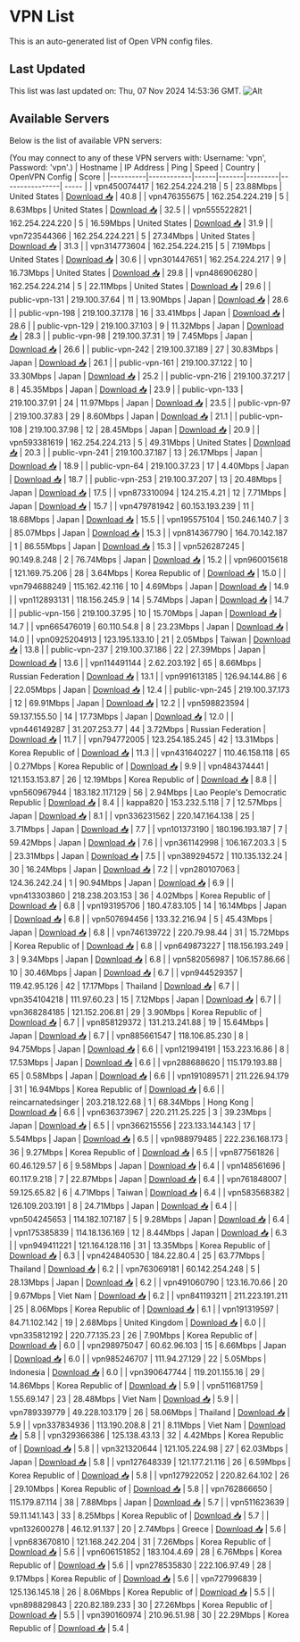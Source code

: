 # VPN List

This is an auto-generated list of Open VPN config files.

## Last Updated

This list was last updated on: Thu, 07 Nov 2024 14:53:36 GMT.
![Alt](https://repobeats.axiom.co/api/embed/186b98318ef1479477931607c1ad7d823f12451f.svg "Repobeats analytics image")

## Available Servers

Below is the list of available VPN servers:

(You may connect to any of these VPN servers with: Username: 'vpn', Password: 'vpn'.)
| Hostname | IP Address | Ping | Speed | Country | OpenVPN Config | Score |
|----------|------------|------|-------|---------|----------------| ----- |
| vpn450074417 | 162.254.224.218 | 5 | 23.88Mbps | United States | [Download 📥](./configs/server_0_US.ovpn) | 40.8 |
| vpn476355675 | 162.254.224.219 | 5 | 8.63Mbps | United States | [Download 📥](./configs/server_1_US.ovpn) | 32.5 |
| vpn555522821 | 162.254.224.220 | 5 | 16.59Mbps | United States | [Download 📥](./configs/server_2_US.ovpn) | 31.9 |
| vpn723544366 | 162.254.224.221 | 5 | 27.34Mbps | United States | [Download 📥](./configs/server_3_US.ovpn) | 31.3 |
| vpn314773604 | 162.254.224.215 | 5 | 7.19Mbps | United States | [Download 📥](./configs/server_4_US.ovpn) | 30.6 |
| vpn301447651 | 162.254.224.217 | 9 | 16.73Mbps | United States | [Download 📥](./configs/server_5_US.ovpn) | 29.8 |
| vpn486906280 | 162.254.224.214 | 5 | 22.11Mbps | United States | [Download 📥](./configs/server_6_US.ovpn) | 29.6 |
| public-vpn-131 | 219.100.37.64 | 11 | 13.90Mbps | Japan | [Download 📥](./configs/server_7_JP.ovpn) | 28.6 |
| public-vpn-198 | 219.100.37.178 | 16 | 33.41Mbps | Japan | [Download 📥](./configs/server_8_JP.ovpn) | 28.6 |
| public-vpn-129 | 219.100.37.103 | 9 | 11.32Mbps | Japan | [Download 📥](./configs/server_9_JP.ovpn) | 28.3 |
| public-vpn-98 | 219.100.37.31 | 19 | 7.45Mbps | Japan | [Download 📥](./configs/server_10_JP.ovpn) | 26.6 |
| public-vpn-242 | 219.100.37.189 | 27 | 30.83Mbps | Japan | [Download 📥](./configs/server_11_JP.ovpn) | 26.1 |
| public-vpn-161 | 219.100.37.122 | 10 | 33.30Mbps | Japan | [Download 📥](./configs/server_12_JP.ovpn) | 25.2 |
| public-vpn-216 | 219.100.37.217 | 8 | 45.35Mbps | Japan | [Download 📥](./configs/server_13_JP.ovpn) | 23.9 |
| public-vpn-133 | 219.100.37.91 | 24 | 11.97Mbps | Japan | [Download 📥](./configs/server_14_JP.ovpn) | 23.5 |
| public-vpn-97 | 219.100.37.83 | 29 | 8.60Mbps | Japan | [Download 📥](./configs/server_15_JP.ovpn) | 21.1 |
| public-vpn-108 | 219.100.37.98 | 12 | 28.45Mbps | Japan | [Download 📥](./configs/server_16_JP.ovpn) | 20.9 |
| vpn593381619 | 162.254.224.213 | 5 | 49.31Mbps | United States | [Download 📥](./configs/server_17_US.ovpn) | 20.3 |
| public-vpn-241 | 219.100.37.187 | 13 | 26.17Mbps | Japan | [Download 📥](./configs/server_18_JP.ovpn) | 18.9 |
| public-vpn-64 | 219.100.37.23 | 17 | 4.40Mbps | Japan | [Download 📥](./configs/server_19_JP.ovpn) | 18.7 |
| public-vpn-253 | 219.100.37.207 | 13 | 20.48Mbps | Japan | [Download 📥](./configs/server_20_JP.ovpn) | 17.5 |
| vpn873310094 | 124.215.4.21 | 12 | 7.71Mbps | Japan | [Download 📥](./configs/server_21_JP.ovpn) | 15.7 |
| vpn479781942 | 60.153.193.239 | 11 | 18.68Mbps | Japan | [Download 📥](./configs/server_22_JP.ovpn) | 15.5 |
| vpn195575104 | 150.246.140.7 | 3 | 85.07Mbps | Japan | [Download 📥](./configs/server_23_JP.ovpn) | 15.3 |
| vpn814367790 | 164.70.142.187 | 1 | 86.55Mbps | Japan | [Download 📥](./configs/server_24_JP.ovpn) | 15.3 |
| vpn526287245 | 90.149.8.248 | 2 | 76.74Mbps | Japan | [Download 📥](./configs/server_25_JP.ovpn) | 15.2 |
| vpn960015618 | 121.169.75.206 | 28 | 3.64Mbps | Korea Republic of | [Download 📥](./configs/server_26_KR.ovpn) | 15.0 |
| vpn794688249 | 115.162.42.116 | 10 | 4.69Mbps | Japan | [Download 📥](./configs/server_27_JP.ovpn) | 14.9 |
| vpn112893131 | 118.156.245.9 | 14 | 5.74Mbps | Japan | [Download 📥](./configs/server_28_JP.ovpn) | 14.7 |
| public-vpn-156 | 219.100.37.95 | 10 | 15.70Mbps | Japan | [Download 📥](./configs/server_29_JP.ovpn) | 14.7 |
| vpn665476019 | 60.110.54.8 | 8 | 23.23Mbps | Japan | [Download 📥](./configs/server_30_JP.ovpn) | 14.0 |
| vpn0925204913 | 123.195.133.10 | 21 | 2.05Mbps | Taiwan | [Download 📥](./configs/server_31_TW.ovpn) | 13.8 |
| public-vpn-237 | 219.100.37.186 | 22 | 27.39Mbps | Japan | [Download 📥](./configs/server_32_JP.ovpn) | 13.6 |
| vpn114491144 | 2.62.203.192 | 65 | 8.66Mbps | Russian Federation | [Download 📥](./configs/server_33_RU.ovpn) | 13.1 |
| vpn991613185 | 126.94.144.86 | 6 | 22.05Mbps | Japan | [Download 📥](./configs/server_34_JP.ovpn) | 12.4 |
| public-vpn-245 | 219.100.37.173 | 12 | 69.91Mbps | Japan | [Download 📥](./configs/server_35_JP.ovpn) | 12.2 |
| vpn598823594 | 59.137.155.50 | 14 | 17.73Mbps | Japan | [Download 📥](./configs/server_36_JP.ovpn) | 12.0 |
| vpn446149287 | 31.207.253.77 | 44 | 3.72Mbps | Russian Federation | [Download 📥](./configs/server_37_RU.ovpn) | 11.7 |
| vpn794772005 | 123.254.185.245 | 42 | 13.31Mbps | Korea Republic of | [Download 📥](./configs/server_38_KR.ovpn) | 11.3 |
| vpn431640227 | 110.46.158.118 | 65 | 0.27Mbps | Korea Republic of | [Download 📥](./configs/server_39_KR.ovpn) | 9.9 |
| vpn484374441 | 121.153.153.87 | 26 | 12.19Mbps | Korea Republic of | [Download 📥](./configs/server_40_KR.ovpn) | 8.8 |
| vpn560967944 | 183.182.117.129 | 56 | 2.94Mbps | Lao People's Democratic Republic | [Download 📥](./configs/server_41_LA.ovpn) | 8.4 |
| kappa820 | 153.232.5.118 | 7 | 12.57Mbps | Japan | [Download 📥](./configs/server_42_JP.ovpn) | 8.1 |
| vpn336231562 | 220.147.164.138 | 25 | 3.71Mbps | Japan | [Download 📥](./configs/server_43_JP.ovpn) | 7.7 |
| vpn101373190 | 180.196.193.187 | 7 | 59.42Mbps | Japan | [Download 📥](./configs/server_44_JP.ovpn) | 7.6 |
| vpn361142998 | 106.167.203.3 | 5 | 23.31Mbps | Japan | [Download 📥](./configs/server_45_JP.ovpn) | 7.5 |
| vpn389294572 | 110.135.132.24 | 30 | 16.24Mbps | Japan | [Download 📥](./configs/server_46_JP.ovpn) | 7.2 |
| vpn280107063 | 124.36.242.24 | 1 | 90.94Mbps | Japan | [Download 📥](./configs/server_47_JP.ovpn) | 6.9 |
| vpn413303860 | 218.238.203.153 | 36 | 4.02Mbps | Korea Republic of | [Download 📥](./configs/server_48_KR.ovpn) | 6.8 |
| vpn193195706 | 180.47.83.105 | 14 | 16.14Mbps | Japan | [Download 📥](./configs/server_49_JP.ovpn) | 6.8 |
| vpn507694456 | 133.32.216.94 | 5 | 45.43Mbps | Japan | [Download 📥](./configs/server_50_JP.ovpn) | 6.8 |
| vpn746139722 | 220.79.98.44 | 31 | 15.72Mbps | Korea Republic of | [Download 📥](./configs/server_51_KR.ovpn) | 6.8 |
| vpn649873227 | 118.156.193.249 | 3 | 9.34Mbps | Japan | [Download 📥](./configs/server_52_JP.ovpn) | 6.8 |
| vpn582056987 | 106.157.86.66 | 10 | 30.46Mbps | Japan | [Download 📥](./configs/server_53_JP.ovpn) | 6.7 |
| vpn944529357 | 119.42.95.126 | 42 | 17.17Mbps | Thailand | [Download 📥](./configs/server_54_TH.ovpn) | 6.7 |
| vpn354104218 | 111.97.60.23 | 15 | 7.12Mbps | Japan | [Download 📥](./configs/server_55_JP.ovpn) | 6.7 |
| vpn368284185 | 121.152.206.81 | 29 | 3.90Mbps | Korea Republic of | [Download 📥](./configs/server_56_KR.ovpn) | 6.7 |
| vpn858129372 | 131.213.241.88 | 19 | 15.64Mbps | Japan | [Download 📥](./configs/server_57_JP.ovpn) | 6.7 |
| vpn885661547 | 118.106.85.230 | 8 | 94.75Mbps | Japan | [Download 📥](./configs/server_58_JP.ovpn) | 6.6 |
| vpn121994191 | 153.223.16.86 | 8 | 17.53Mbps | Japan | [Download 📥](./configs/server_59_JP.ovpn) | 6.6 |
| vpn288688620 | 115.179.193.88 | 65 | 0.58Mbps | Japan | [Download 📥](./configs/server_60_JP.ovpn) | 6.6 |
| vpn191089571 | 211.226.94.179 | 31 | 16.94Mbps | Korea Republic of | [Download 📥](./configs/server_61_KR.ovpn) | 6.6 |
| reincarnatedsinger | 203.218.122.68 | 1 | 68.34Mbps | Hong Kong | [Download 📥](./configs/server_62_HK.ovpn) | 6.6 |
| vpn636373967 | 220.211.25.225 | 3 | 39.23Mbps | Japan | [Download 📥](./configs/server_63_JP.ovpn) | 6.5 |
| vpn366215556 | 223.133.144.143 | 17 | 5.54Mbps | Japan | [Download 📥](./configs/server_64_JP.ovpn) | 6.5 |
| vpn988979485 | 222.236.168.173 | 36 | 9.27Mbps | Korea Republic of | [Download 📥](./configs/server_65_KR.ovpn) | 6.5 |
| vpn877561826 | 60.46.129.57 | 6 | 9.58Mbps | Japan | [Download 📥](./configs/server_66_JP.ovpn) | 6.4 |
| vpn148561696 | 60.117.9.218 | 7 | 22.87Mbps | Japan | [Download 📥](./configs/server_67_JP.ovpn) | 6.4 |
| vpn761848007 | 59.125.65.82 | 6 | 4.71Mbps | Taiwan | [Download 📥](./configs/server_68_TW.ovpn) | 6.4 |
| vpn583568382 | 126.109.203.191 | 8 | 24.71Mbps | Japan | [Download 📥](./configs/server_69_JP.ovpn) | 6.4 |
| vpn504245653 | 114.182.107.187 | 5 | 9.28Mbps | Japan | [Download 📥](./configs/server_70_JP.ovpn) | 6.4 |
| vpn175385839 | 114.18.136.169 | 12 | 8.44Mbps | Japan | [Download 📥](./configs/server_71_JP.ovpn) | 6.3 |
| vpn949411221 | 121.164.128.116 | 31 | 13.35Mbps | Korea Republic of | [Download 📥](./configs/server_72_KR.ovpn) | 6.3 |
| vpn424840530 | 184.22.80.4 | 25 | 63.77Mbps | Thailand | [Download 📥](./configs/server_73_TH.ovpn) | 6.2 |
| vpn763069181 | 60.142.254.248 | 5 | 28.13Mbps | Japan | [Download 📥](./configs/server_74_JP.ovpn) | 6.2 |
| vpn491060790 | 123.16.70.66 | 20 | 9.67Mbps | Viet Nam | [Download 📥](./configs/server_75_VN.ovpn) | 6.2 |
| vpn841193211 | 211.223.191.211 | 25 | 8.06Mbps | Korea Republic of | [Download 📥](./configs/server_76_KR.ovpn) | 6.1 |
| vpn191319597 | 84.71.102.142 | 19 | 2.68Mbps | United Kingdom | [Download 📥](./configs/server_77_GB.ovpn) | 6.0 |
| vpn335812192 | 220.77.135.23 | 26 | 7.90Mbps | Korea Republic of | [Download 📥](./configs/server_78_KR.ovpn) | 6.0 |
| vpn298975047 | 60.62.96.103 | 15 | 6.66Mbps | Japan | [Download 📥](./configs/server_79_JP.ovpn) | 6.0 |
| vpn985246707 | 111.94.27.129 | 22 | 5.05Mbps | Indonesia | [Download 📥](./configs/server_80_ID.ovpn) | 6.0 |
| vpn390647744 | 119.201.155.16 | 29 | 14.86Mbps | Korea Republic of | [Download 📥](./configs/server_81_KR.ovpn) | 5.9 |
| vpn511681759 | 1.55.69.147 | 23 | 28.48Mbps | Viet Nam | [Download 📥](./configs/server_82_VN.ovpn) | 5.9 |
| vpn789339779 | 49.228.103.179 | 26 | 58.06Mbps | Thailand | [Download 📥](./configs/server_83_TH.ovpn) | 5.9 |
| vpn337834936 | 113.190.208.8 | 21 | 8.11Mbps | Viet Nam | [Download 📥](./configs/server_84_VN.ovpn) | 5.8 |
| vpn329366386 | 125.138.43.13 | 32 | 4.42Mbps | Korea Republic of | [Download 📥](./configs/server_85_KR.ovpn) | 5.8 |
| vpn321320644 | 121.105.224.98 | 27 | 62.03Mbps | Japan | [Download 📥](./configs/server_86_JP.ovpn) | 5.8 |
| vpn127648339 | 121.177.21.116 | 26 | 6.59Mbps | Korea Republic of | [Download 📥](./configs/server_87_KR.ovpn) | 5.8 |
| vpn127922052 | 220.82.64.102 | 26 | 29.10Mbps | Korea Republic of | [Download 📥](./configs/server_88_KR.ovpn) | 5.8 |
| vpn762866650 | 115.179.87.114 | 38 | 7.88Mbps | Japan | [Download 📥](./configs/server_89_JP.ovpn) | 5.7 |
| vpn511623639 | 59.11.141.143 | 33 | 8.25Mbps | Korea Republic of | [Download 📥](./configs/server_90_KR.ovpn) | 5.7 |
| vpn132600278 | 46.12.91.137 | 20 | 2.74Mbps | Greece | [Download 📥](./configs/server_91_GR.ovpn) | 5.6 |
| vpn683670810 | 121.168.242.204 | 31 | 7.26Mbps | Korea Republic of | [Download 📥](./configs/server_92_KR.ovpn) | 5.6 |
| vpn606151852 | 183.104.4.69 | 28 | 6.76Mbps | Korea Republic of | [Download 📥](./configs/server_93_KR.ovpn) | 5.6 |
| vpn278535830 | 222.106.97.49 | 28 | 9.17Mbps | Korea Republic of | [Download 📥](./configs/server_94_KR.ovpn) | 5.6 |
| vpn727996839 | 125.136.145.18 | 26 | 8.06Mbps | Korea Republic of | [Download 📥](./configs/server_95_KR.ovpn) | 5.5 |
| vpn898829843 | 220.82.189.233 | 30 | 27.26Mbps | Korea Republic of | [Download 📥](./configs/server_96_KR.ovpn) | 5.5 |
| vpn390160974 | 210.96.51.98 | 30 | 22.29Mbps | Korea Republic of | [Download 📥](./configs/server_97_KR.ovpn) | 5.4 |
